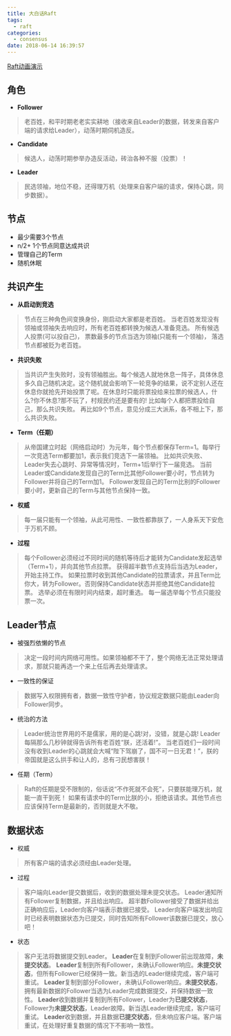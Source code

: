 ```yaml
---
title: 大白话Raft
tags:
  - raft
categories:
  - consensus
date: 2018-06-14 16:39:57
---
```


[Raft动画演示](http://thesecretlivesofdata.com/raft/)

## 角色
- **Follower**
>老百姓，和平时期老老实实耕地（接收来自Leader的数据，转发来自客户端的请求给Leader），动荡时期伺机造反。

- **Candidate**
>候选人，动荡时期参举办造反活动，砖治各种不服（投票）！

- **Leader**
>民选领袖，地位不稳，还得理万机（处理来自客户端的请求，保持心跳，同步数据）。

## 节点
- 最少需要3个节点
- n/2+ 1个节点同意达成共识
- 管理自己的Term
- 随机休眠

## 共识产生
- **从启动到竞选**
>节点在三种角色间变换身份，刚启动大家都是老百姓。
当老百姓发现没有领袖或领袖失去响应时，所有老百姓都转换为候选人准备竞选。
所有候选人投票(可以投自己)， 票数最多的节点当选为领袖(只能有一个领袖)， 落选节点都被贬为老百姓。

- **共识失败**
>当共识产生失败时，没有领袖胜出。每个候选人就地休息一阵子，具体休息多久自己随机决定。这个随机就会影响下一轮竞争的结果，说不定别人还在休息你就抢先开始投票了呢。在休息时只能将票投给来拉票的候选人，什么?你不休息?那不玩了，村规民约还是要有的!
比如每个人都把票投给自己，那么共识失败。
再比如9个节点，意见分成三大派系，各不相上下，那么共识失败。

- **Term（任期）**
>从帝国建立时起（网络启动时）为元年，每个节点都保存Term=1。每举行一次竞选Term都要加1，表示我们竞选下一届领袖。
比如共识失败、Leader失去心跳时、异常等情况时，Term+1后举行下一届竞选。
当前Leader或Candidate发现自己的Term比其他Follower要小时，节点转为Follower并将自己的Term加1。
Follower发现自己的Term比别的Follower要小时，更新自己的Term与其他节点保持一致。

- **权威**
>每一届只能有一个领袖，从此可用性、一致性都靠朕了，一人身系天下安危于万机不顾。

- **过程**
>每个Follower必须经过不同时间的随机等待后才能转为Candidate发起选举（Term+1），并向其他节点拉票。
获得超半数节点支持后当选为Leader，开始主持工作。
如果拉票时收到其他Candidate的拉票请求，并且Term比你大，转为Follower。否则保持Candidate状态并拒绝其他Candidate拉票。
选举必须在有限时间内结束，超时重选。
每一届选举每个节点只能投票一次。


## Leader节点
- 被强烈依懒的节点
>决定一段时间内网络可用性。如果领袖都不干了，整个网络无法正常处理请求，那就只能再选一个来上任后再去处理请求。

- 一致性的保证
>数据写入权限拥有者，数据一致性守护者，协议规定数据只能由Leader向Follower同步。

- 统治的方法
>Leader统治世界用的不是儒家，用的是心跳!对，没错，就是心跳! Leader每隔那么几秒钟就得告诉所有老百姓“朕，还活着!”。
当老百姓们一段时间没有收到Leader的心跳就会大喊“陛下驾崩了，国不可一日无君！”，朕的帝国就是这么拱手和让人的，总有刁民想害朕！

- 任期（Term）
>Raft的任期是受不限制的，俗话说“不作死就不会死”，只要朕能理万机，就能一直干到死！
如果有请求中的Term比朕的小，拒绝该请求。其他节点也应该保持Term是最新的，否则就是大不敬。

## 数据状态
- 权威
>所有客户端的请求必须经由Leader处理。

- 过程
>客户端向Leader提交数据后，收到的数据处理未提交状态。
Leader通知所有Follower复制数据，并且给出响应。
超半数Follower接受了数据并给出正确响应后，Leader向客户端表示数据已接受。
Leader向客户端发出响应时已经表明数据状态为已提交，同时告知所有Follower该数据已提交，放心吧！

- 状态
>客户无法将数据提交到Leader。
**Leader**在复制到Follower前出现故障，**未提交状态**。
**Leader**复制到所有Follower，未确认Follower响应。**未提交状态**，但所有Follower已经保持一致。新当选的Leader继续完成，客户端可重试。
**Leader**复制到部分Follower，未确认Follower响应。**未提交状态**，拥有最新数据的Follower当选为Leader完成数据提交，并保持数据一致性。
**Leader**收到数据并复制到所有Follower，Leader为**已提交状态**，Follower为**未提交状态**，Leader故障。新当选Leader继续完成，客户端可重试。
**Leader**收到数据，并且数据**已提交状态**，但未响应客户端。客户端重试，在处理好重复数据的情况下不影响一致性。